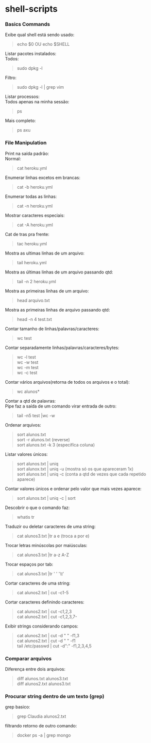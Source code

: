 # shell-scripts

### Basics Commands

Exibe qual shell está sendo usado:  
> echo $0 OU echo $SHELL  

Listar pacotes instalados:  
Todos:  
> sudo dpkg -l 

Filtro:  
> sudo dpkg -l | grep vim

Listar processos:  
Todos apenas na minha sessão:
> ps  

Mais completo: 
> ps axu  


### File Manipulation

Print na saída padrão:  
Normal:  
> cat heroku.yml  

Enumerar linhas excetos em brancas:  
> cat -b heroku.yml  

Enumerar todas as linhas:  
> cat -n heroku.yml  

Mostrar caracteres especiais:  
> cat -A heroku.yml  

Cat de tras pra frente:  
> tac heroku.yml  

Mostra as ultimas linhas de um arquivo:  
> tail heroku.yml

Mostra as últimas linhas de um arquivo passando qtd:  
> tail -n 2 heroku.yml  

Mostra as primeiras linhas de um arquivo:  
> head arquivo.txt

Mostra as primeiras linhas de arquivo passando qtd:
> head -n 4 test.txt

Contar tamanho de linhas/palavras/caracteres:  
> wc test

Contar separadamente linhas/palavras/caracteres/bytes:    
> wc -l test  
> wc -w test  
> wc -m test  
> wc -c test  

Contar vários arquivos(retorna de todos os arquivos e o total):  
> wc alunos*

Contar a qtd de palavras:  
Pipe faz a saída de um comando virar entrada de outro:  
> tail -n5 test |wc -w

Ordenar arquivos:  
> sort alunos.txt  
> sort -r alunos.txt (reverse)  
> sort alunos.txt -k 3 (especifíca coluna)  

Listar valores únicos:  
> sort alunos.txt | uniq  
> sort alunox.txt | uniq -u (mostra só os que apareceram 1x)  
> sort alunos.txt | uniq -c (conta a qtd de vezes que cada repetido aparece)  

Contar valores únicos e ordenar pelo valor que mais vezes aparece:  
> sort alunos.txt | uniq -c | sort  

Descobrir o que o comando faz:  
> whatis tr  

Traduzir ou deletar caracteres de uma string:  
> cat alunos3.txt |tr a e (troca a por e)  

Trocar letras minúscolas por maiúsculas:  
> cat alunos3.txt |tr a-z A-Z  

Trocar espaços por tab:  
> cat alunos3.txt |tr ' ' '\t'  

Cortar caracteres de uma string:  
> cat alunos2.txt | cut -c1-5  

Cortar caracteres definindo caracteres:  
> cat alunos2.txt | cut -c1,2,3  
> cat alunos2.txt | cut -c1,2,3,7-  

Exibir strings considerando campos:  
> cat alunos2.txt | cut -d " " -f1,3    
> cat alunos2.txt | cut -d " " -f1  
> tail /etc/passwd | cut -d":" -f1,2,3,4,5  


### Comparar arquivos

Diferença entre dois arquivos:  
> diff alunos.txt alunos3.txt  
> diff alunos2.txt alunos3.txt  

### Procurar string dentro de um texto (grep)  

grep basico:  
> grep Claudia alunos2.txt  

filtrando retorno de outro comando:  
> docker ps -a | grep mongo  






 







